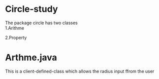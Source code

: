 # Circle-study
The package circle has two classes <br />
1.Arithme<br />

2.Property

# Arthme.java
This is a client-defined-class which allows the radius input ffrom the user
